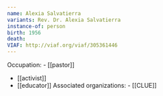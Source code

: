 ```yaml
---
name: Alexia Salvatierra
variants: Rev. Dr. Alexia Salvatierra
instance-of: person
birth: 1956
death: 
VIAF: http://viaf.org/viaf/305361446
---
```

Occupation: - [[pastor]]
- [[activist]]
- [[educator]]
Associated organizations: - [[CLUE]]